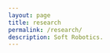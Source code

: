 ```yaml
---
layout: page
title: research
permalink: /research/
description: Soft Robotics.
---
```







<!-- this is for the lightbox -->
<script type="text/javascript" src="/js/lightbox.js"></script>
<link rel="stylesheet" href="/css/lightbox.css">
